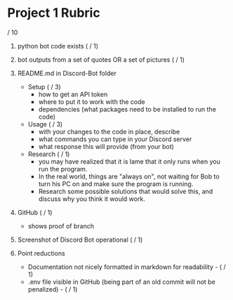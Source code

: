 # Project 1 Rubric

/ 10

1. python bot code exists ( / 1)
2. bot outputs from a set of quotes OR a set of pictures ( / 1)
3. README.md in Discord-Bot folder
   - Setup ( / 3)
     - how to get an API token
     - where to put it to work with the code
     - dependencies (what packages need to be installed to run the code)
   - Usage ( / 3)
     - with your changes to the code in place, describe
     - what commands you can type in your Discord server
     - what response this will provide (from your bot)
   - Research ( / 1)
     - you may have realized that it is lame that it only runs when you run the program.
     - In the real world, things are "always on", not waiting for Bob to turn his PC on and make sure the program is running.
     - Research some possible solutions that would solve this, and discuss why you think it would work.
4. GitHub ( / 1)
   - shows proof of branch

5. Screenshot of Discord Bot operational ( / 1)

5. Point reductions 
   - Documentation not nicely formatted in markdown for readability - ( / 1)
   - .env file visible in GitHub (being part of an old commit will not be penalized) - ( / 1)
